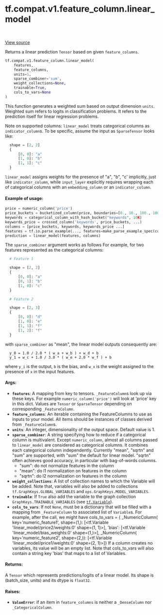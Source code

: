 <div itemscope itemtype="http://developers.google.com/ReferenceObject">
<meta itemprop="name" content="tf.compat.v1.feature_column.linear_model" />
<meta itemprop="path" content="Stable" />
</div>

# tf.compat.v1.feature_column.linear_model

<!-- Insert buttons -->

<table class="tfo-notebook-buttons tfo-api" align="left">
</table>

<a target="_blank" href="/code/stable/tensorflow/python/feature_column/feature_column.py">View source</a>



<!-- Start diff -->
Returns a linear prediction `Tensor` based on given `feature_columns`.

``` python
tf.compat.v1.feature_column.linear_model(
    features,
    feature_columns,
    units=1,
    sparse_combiner='sum',
    weight_collections=None,
    trainable=True,
    cols_to_vars=None
)
```



<!-- Placeholder for "Used in" -->

This function generates a weighted sum based on output dimension `units`.
Weighted sum refers to logits in classification problems. It refers to the
prediction itself for linear regression problems.

Note on supported columns: `linear_model` treats categorical columns as
`indicator_column`s. To be specific, assume the input as `SparseTensor` looks
like:

```python
  shape = [2, 2]
  {
      [0, 0]: "a"
      [1, 0]: "b"
      [1, 1]: "c"
  }
```
`linear_model` assigns weights for the presence of "a", "b", "c' implicitly,
just like `indicator_column`, while `input_layer` explicitly requires wrapping
each of categorical columns with an `embedding_column` or an
`indicator_column`.

#### Example of usage:



```python
price = numeric_column('price')
price_buckets = bucketized_column(price, boundaries=[0., 10., 100., 1000.])
keywords = categorical_column_with_hash_bucket("keywords", 10K)
keywords_price = crossed_column('keywords', price_buckets, ...)
columns = [price_buckets, keywords, keywords_price ...]
features = tf.io.parse_example(..., features=make_parse_example_spec(columns))
prediction = linear_model(features, columns)
```

The `sparse_combiner` argument works as follows
For example, for two features represented as the categorical columns:

```python
  # Feature 1

  shape = [2, 2]
  {
      [0, 0]: "a"
      [0, 1]: "b"
      [1, 0]: "c"
  }

  # Feature 2

  shape = [2, 3]
  {
      [0, 0]: "d"
      [1, 0]: "e"
      [1, 1]: "f"
      [1, 2]: "f"
  }
```

with `sparse_combiner` as "mean", the linear model outputs consequently
are:

```
  y_0 = 1.0 / 2.0 * ( w_a + w_b ) + w_d + b
  y_1 = w_c + 1.0 / 3.0 * ( w_e + 2.0 * w_f ) + b
```

where `y_i` is the output, `b` is the bias, and `w_x` is the weight
assigned to the presence of `x` in the input features.

#### Args:


* <b>`features`</b>: A mapping from key to tensors. `_FeatureColumn`s look up via these
  keys. For example `numeric_column('price')` will look at 'price' key in
  this dict. Values are `Tensor` or `SparseTensor` depending on
  corresponding `_FeatureColumn`.
* <b>`feature_columns`</b>: An iterable containing the FeatureColumns to use as inputs
  to your model. All items should be instances of classes derived from
  `_FeatureColumn`s.
* <b>`units`</b>: An integer, dimensionality of the output space. Default value is 1.
* <b>`sparse_combiner`</b>: A string specifying how to reduce if a categorical column
  is multivalent. Except `numeric_column`, almost all columns passed to
  `linear_model` are considered as categorical columns.  It combines each
  categorical column independently. Currently "mean", "sqrtn" and "sum" are
  supported, with "sum" the default for linear model. "sqrtn" often achieves
  good accuracy, in particular with bag-of-words columns.
    * "sum": do not normalize features in the column
    * "mean": do l1 normalization on features in the column
    * "sqrtn": do l2 normalization on features in the column
* <b>`weight_collections`</b>: A list of collection names to which the Variable will be
  added. Note that, variables will also be added to collections
  `tf.GraphKeys.GLOBAL_VARIABLES` and `ops.GraphKeys.MODEL_VARIABLES`.
* <b>`trainable`</b>: If `True` also add the variable to the graph collection
  `GraphKeys.TRAINABLE_VARIABLES` (see <a href="../../../../tf/Variable.md"><code>tf.Variable</code></a>).
* <b>`cols_to_vars`</b>: If not `None`, must be a dictionary that will be filled with a
  mapping from `_FeatureColumn` to associated list of `Variable`s.  For
  example, after the call, we might have cols_to_vars = {
    _NumericColumn(
      key='numeric_feature1', shape=(1,):
    [<tf.Variable 'linear_model/price2/weights:0' shape=(1, 1)>],
    'bias': [<tf.Variable 'linear_model/bias_weights:0' shape=(1,)>],
    _NumericColumn(
      key='numeric_feature2', shape=(2,)):
    [<tf.Variable 'linear_model/price1/weights:0' shape=(2, 1)>]}
  If a column creates no variables, its value will be an empty list. Note
  that cols_to_vars will also contain a string key 'bias' that maps to a
  list of Variables.


#### Returns:

A `Tensor` which represents predictions/logits of a linear model. Its shape
is (batch_size, units) and its dtype is `float32`.



#### Raises:


* <b>`ValueError`</b>: if an item in `feature_columns` is neither a `_DenseColumn`
  nor `_CategoricalColumn`.